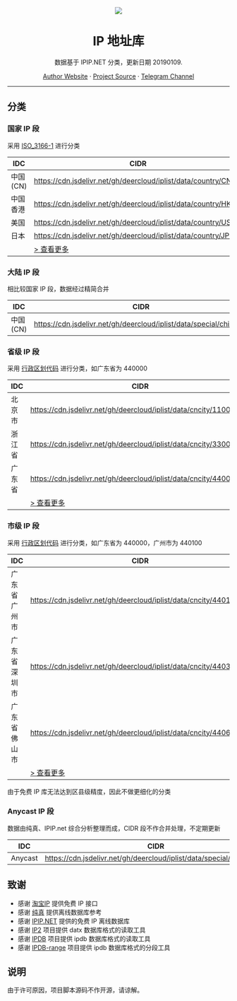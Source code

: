 <p align="center">
<a href="https://github.com/DeerCloud/IPList">
<img src="https://user-images.githubusercontent.com/2666735/50806883-84930c00-1333-11e9-869e-3c2f2664f154.png" />
</a>
</p>

<h1 align="center">IP 地址库</h1>

<p align="center">数据基于 IPIP.NET 分类，更新日期 20190109.</p>

<p align=center>
<a href="https://i-meto.com/">Author Website</a> ·
<a href="https://github.com/DeerCloud/IPList">Project Source</a> ·
<a href="https://t.me/metooooo">Telegram Channel</a>
</p>

***

## 分类

### 国家 IP 段

采用 [ISO_3166-1](https://zh.wikipedia.org/wiki/ISO_3166-1%E4%BA%8C%E4%BD%8D%E5%AD%97%E6%AF%8D%E4%BB%A3%E7%A0%81) 进行分类

|IDC|CIDR|
|---|---|
|中国 (CN)|https://cdn.jsdelivr.net/gh/deercloud/iplist/data/country/CN.txt|
|中国香港|https://cdn.jsdelivr.net/gh/deercloud/iplist/data/country/HK.txt|
|美国|https://cdn.jsdelivr.net/gh/deercloud/iplist/data/country/US.txt|
|日本|https://cdn.jsdelivr.net/gh/deercloud/iplist/data/country/JP.txt|
||[ > 查看更多](https://github.com/DeerCloud/IPList/tree/master/data/country)|

### 大陆 IP 段

相比较国家 IP 段，数据经过精简合并

|IDC|CIDR|
|---|---|
|中国 (CN)|https://cdn.jsdelivr.net/gh/deercloud/iplist/data/special/china.txt|

### 省级 IP 段

采用 [行政区划代码](http://www.mca.gov.cn/article/sj/xzqh/2019/201901-06/20190203221738.html) 进行分类，如广东省为 440000

|IDC|CIDR|
|---|---|
|北京市|https://cdn.jsdelivr.net/gh/deercloud/iplist/data/cncity/110000.txt|
|浙江省|https://cdn.jsdelivr.net/gh/deercloud/iplist/data/cncity/330000.txt|
|广东省|https://cdn.jsdelivr.net/gh/deercloud/iplist/data/cncity/440000.txt|
||[ > 查看更多](https://github.com/DeerCloud/IPList/tree/master/data/cncity)|

### 市级 IP 段

采用 [行政区划代码](http://www.mca.gov.cn/article/sj/xzqh/2019/201901-06/20190203221738.html) 进行分类，如广东省为 440000，广州市为 440100

|IDC|CIDR|
|---|---|
|广东省广州市|https://cdn.jsdelivr.net/gh/deercloud/iplist/data/cncity/440100.txt|
|广东省深圳市|https://cdn.jsdelivr.net/gh/deercloud/iplist/data/cncity/440300.txt|
|广东省佛山市|https://cdn.jsdelivr.net/gh/deercloud/iplist/data/cncity/440600.txt|
||[ > 查看更多](https://github.com/DeerCloud/IPList/tree/master/data/cncity)|

由于免费 IP 库无法达到区县级精度，因此不做更细化的分类

### Anycast IP 段

数据由纯真、IPIP.net 综合分析整理而成，CIDR 段不作合并处理，不定期更新

|IDC|CIDR|
|---|---|
|Anycast|https://cdn.jsdelivr.net/gh/deercloud/iplist/data/special/anycast.txt|

## 致谢

 - 感谢 [淘宝IP](http://ip.taobao.com/) 提供免费 IP 接口
 - 感谢 [纯真](http://cz88.net/) 提供离线数据库参考
 - 感谢 [IPIP.NET](https://www.ipip.net/) 提供的免费 IP 离线数据库
 - 感谢 [IP2](https://github.com/metowolf/IP2) 项目提供 datx 数据库格式的读取工具
 - 感谢 [IPDB](https://github.com/metowolf/ipdb) 项目提供 ipdb 数据库格式的读取工具
 - 感谢 [IPDB-range](https://github.com/metowolf/ipdb) 项目提供 ipdb 数据库格式的分段工具

## 说明

由于许可原因，项目脚本源码不作开源，请谅解。
